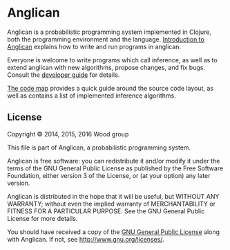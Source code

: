# Anglican

Anglican is a probabilistic programming system
implemented in Clojure, both the programming environment and
the language. [Introduction to Anglican](doc/intro.md) explains
how to write and run programs in anglican.

Everyone is welcome to write programs which call inference,
as well as to extend anglican with new algorithms,
propose changes, and fix bugs. Consult the [developer
guide](doc/devel.md) for details.

[The code map](doc/codemap.md) provides a quick guide around
the source code layout, as well as contains a list of implemented
inference algorithms.

## License

Copyright © 2014, 2015, 2016 Wood group

This file is part of Anglican, a probabilistic programming system.

Anglican is free software: you can redistribute it and/or modify
it under the terms of the GNU General Public License as published by
the Free Software Foundation, either version 3 of the License, or
(at your option) any later version.

Anglican is distributed in the hope that it will be useful,
but WITHOUT ANY WARRANTY; without even the implied warranty of
MERCHANTABILITY or FITNESS FOR A PARTICULAR PURPOSE.  See the
GNU General Public License for more details.

You should have received a copy of the [GNU General Public
License](gpl-3.0.txt) along with Anglican.  If not, see
<http://www.gnu.org/licenses/>.